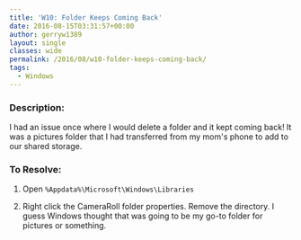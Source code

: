 ```yaml
---
title: 'W10: Folder Keeps Coming Back'
date: 2016-08-15T03:31:57+00:00
author: gerryw1389
layout: single
classes: wide
permalink: /2016/08/w10-folder-keeps-coming-back/
tags:
  - Windows
---
```

<!--more-->

### Description:

I had an issue once where I would delete a folder and it kept coming back! It was a pictures folder that I had transferred from my mom's phone to add to our shared storage.

### To Resolve:

1. Open `%Appdata%\Microsoft\Windows\Libraries`

2. Right click the CameraRoll folder properties. Remove the directory. I guess Windows thought that was going to be my go-to folder for pictures or something.